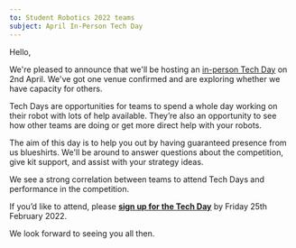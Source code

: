```yaml
---
to: Student Robotics 2022 teams
subject: April In-Person Tech Day
---
```


Hello,

We're pleased to announce that we'll be hosting an [in-person Tech Day][event]
on 2nd April. We've got one venue confirmed and are exploring whether we have
capacity for others.

Tech Days are opportunities for teams to spend a whole day working on their
robot with lots of help available. They’re also an opportunity to see how other
teams are doing or get more direct help with your robots.

The aim of this day is to help you out by having guaranteed presence from us
blueshirts. We'll be around to answer questions about the competition, give kit
support, and assist with your strategy ideas.

We see a strong correlation between teams to attend Tech Days and performance in
the competition.

If you’d like to attend, please **[sign up for the Tech Day][signup]** by
Friday 25th February 2022.

We look forward to seeing you all then.

[event]: https://studentrobotics.org/events/sr2022/horshame-in-person-tech-day-april/
[signup]: https://forms.gle/YfQXeC2YVZZJdTm2A
